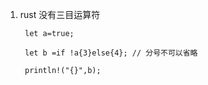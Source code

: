 1. rust 没有三目运算符

        let a=true;

        let b =if !a{3}else{4}; // 分号不可以省略

        println!("{}",b);